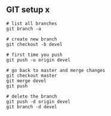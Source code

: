 ## GIT setup x
    
    # list all branches
    git branch -a

    # create new branch
    git checkout -b devel

    # first time you push
    git push -u origin devel

    # go back to master and merge changes
    git checkout master
    git merge devel
    git push

    # delete the branch
    git push -d origin devel
    git branch -d devel


